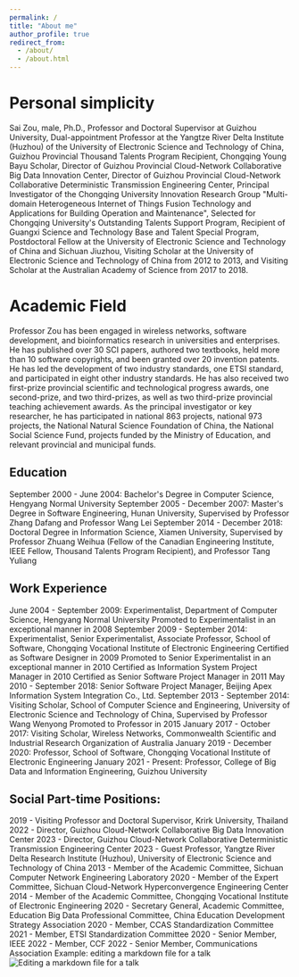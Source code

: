 ```yaml
---
permalink: /
title: "About me"
author_profile: true
redirect_from: 
  - /about/
  - /about.html
---
```


 

Personal simplicity
======
   Sai Zou, male, Ph.D., Professor and Doctoral Supervisor at Guizhou University, Dual-appointment Professor at the Yangtze River Delta Institute (Huzhou) of the University of Electronic Science and Technology of China, Guizhou Provincial Thousand Talents Program Recipient, Chongqing Young Bayu Scholar, Director of Guizhou Provincial Cloud-Network Collaborative Big Data Innovation Center, Director of Guizhou Provincial Cloud-Network Collaborative Deterministic Transmission Engineering Center, Principal Investigator of the Chongqing University Innovation Research Group "Multi-domain Heterogeneous Internet of Things Fusion Technology and Applications for Building Operation and Maintenance", Selected for Chongqing University's Outstanding Talents Support Program, Recipient of Guangxi Science and Technology Base and Talent Special Program, Postdoctoral Fellow at the University of Electronic Science and Technology of China and Sichuan Jiuzhou, Visiting Scholar at the University of Electronic Science and Technology of China from 2012 to 2013, and Visiting Scholar at the Australian Academy of Science from 2017 to 2018.

Academic Field
======
Professor Zou has been engaged in wireless networks, software development, and bioinformatics research in universities and enterprises. He has published over 30 SCI papers, authored two textbooks, held more than 10 software copyrights, and been granted over 20 invention patents. He has led the development of two industry standards, one ETSI standard, and participated in eight other industry standards. He has also received two first-prize provincial scientific and technological progress awards, one second-prize, and two third-prizes, as well as two third-prize provincial teaching achievement awards. As the principal investigator or key researcher, he has participated in national 863 projects, national 973 projects, the National Natural Science Foundation of China, the National Social Science Fund, projects funded by the Ministry of Education, and relevant provincial and municipal funds.

Education
------
September 2000 - June 2004: Bachelor's Degree in Computer Science, Hengyang Normal University
September 2005 - December 2007: Master's Degree in Software Engineering, Hunan University, Supervised by Professor Zhang Dafang and Professor Wang Lei
September 2014 - December 2018: Doctoral Degree in Information Science, Xiamen University, Supervised by Professor Zhuang Weihua (Fellow of the Canadian Engineering Institute, IEEE Fellow, Thousand Talents Program Recipient), and Professor Tang Yuliang

Work Experience
------
June 2004 - September 2009: Experimentalist, Department of Computer Science, Hengyang Normal University
Promoted to Experimentalist in an exceptional manner in 2008
September 2009 - September 2014: Experimentalist, Senior Experimentalist, Associate Professor, School of Software, Chongqing Vocational Institute of Electronic Engineering
    Certified as Software Designer in 2009
    Promoted to Senior Experimentalist in an exceptional manner in 2010
    Certified as Information System Project Manager in 2010
    Certified as Senior Software Project Manager in 2011
May 2010 - September 2018: Senior Software Project Manager, Beijing Apex Information System Integration Co., Ltd.
September 2013 - September 2014: Visiting Scholar, School of Computer Science and Engineering, University of Electronic Science and Technology of China, Supervised by Professor Wang Wenyong
Promoted to Professor in 2015
January 2017 - October 2017: Visiting Scholar, Wireless Networks, Commonwealth Scientific and Industrial Research Organization of Australia
January 2019 - December 2020: Professor, School of Software, Chongqing Vocational Institute of Electronic Engineering
January 2021 - Present: Professor, College of Big Data and Information Engineering, Guizhou University


Social Part-time Positions:
------
2019 - Visiting Professor and Doctoral Supervisor, Krirk University, Thailand
2022 - Director, Guizhou Cloud-Network Collaborative Big Data Innovation Center
2023 - Director, Guizhou Cloud-Network Collaborative Deterministic Transmission Engineering Center
2023 - Guest Professor, Yangtze River Delta Research Institute (Huzhou), University of Electronic Science and Technology of China
2013 - Member of the Academic Committee, Sichuan Computer Network Engineering Laboratory
2020 - Member of the Expert Committee, Sichuan Cloud-Network Hyperconvergence Engineering Center
2014 - Member of the Academic Committee, Chongqing Vocational Institute of Electronic Engineering
2020 - Secretary General, Academic Committee, Education Big Data Professional Committee, China Education Development Strategy Association
2020 - Member, CCAS Standardization Committee
2021 - Member, ETSI Standardization Committee
2020 - Senior Member, IEEE
2022 - Member, CCF
2022 - Senior Member, Communications Association
Example: editing a markdown file for a talk
![Editing a markdown file for a talk](/images/editing-talk.png)

 
